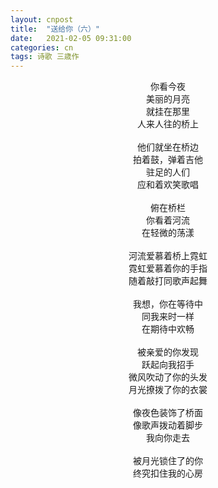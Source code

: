 ```yaml
---
layout: cnpost
title:  "送给你（六）"
date:   2021-02-05 09:31:00
categories: cn
tags: 诗歌 三歳作
---
```


<center>
你看今夜<br>
美丽的月亮<br>
就挂在那里<br>
人来人往的桥上<br>
<br>
他们就坐在桥边<br>
拍着鼓，弹着吉他<br>
驻足的人们<br>
应和着欢笑歌唱<br>
<br>
俯在桥栏<br>
你看着河流<br>
在轻微的荡漾<br>
<br>
河流爱慕着桥上霓虹<br>
霓虹爱慕着你的手指<br>
随着敲打同歌声起舞<br>
<br>
我想，你在等待中<br>
同我来时一样<br>
在期待中欢畅<br>
<br>
被亲爱的你发现<br>
跃起向我招手<br>
微风吹动了你的头发<br>
月光撩拨了你的衣裳<br>
<br>
像夜色装饰了桥面<br>
像歌声拨动着脚步<br>
我向你走去<br>
<br>
被月光锁住了的你<br>
终究扣住我的心房<br>
</center>

